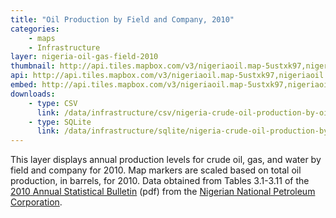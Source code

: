 ```yaml
---
title: "Oil Production by Field and Company, 2010"
categories: 
    - maps
    - Infrastructure
layer: nigeria-oil-gas-field-2010
thumbnail: http://api.tiles.mapbox.com/v3/nigeriaoil.map-5ustxk97,nigeriaoil.nigeria-oil-gas-field-2010/7/66/61.png
api: http://api.tiles.mapbox.com/v3/nigeriaoil.map-5ustxk97,nigeriaoil.nigeria-oil-gas-field-2010.jsonp
embed: http://api.tiles.mapbox.com/v3/nigeriaoil.map-5ustxk97,nigeriaoil.nigeria-oil-gas-field-2010.html
downloads:
    - type: CSV
      link: /data/infrastructure/csv/nigeria-crude-oil-production-by-oilfield-2010-pt.csv
    - type: SQLite
      link: /data/infrastructure/sqlite/nigeria-crude-oil-production-by-oilfield-2010-pt.sqlite
---
```

<p>This layer displays annual production levels for crude oil, gas, and water by field and company for 2010.  Map markers are scaled based on total oil production, in barrels, for 2010.  Data obtained from Tables 3.1-3.11 of the <a href="http://www.nnpcgroup.com/Portals/0/Monthly%20Performance/2010%20ASB%201st%20edition.pdf">2010 Annual Statistical Bulletin</a> (pdf) from the <a href="http://www.nnpcgroup.com/">Nigerian National Petroleum Corporation</a>.</p>

